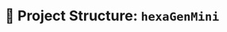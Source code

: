 <!--
SPDX-FileCopyrightText: 2025 hexaTune LLC
SPDX-License-Identifier: MIT
-->

# 📁 Project Structure: `hexaGenMini`
